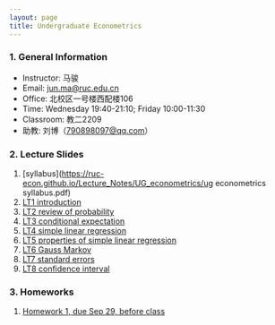 ```yaml
---
layout: page
title: Undergraduate Econometrics
---
```


### 1. General Information
* Instructor: 马骏
* Email: jun.ma@ruc.edu.cn
* Office: 北校区一号楼西配楼106
* Time: Wednesday 19:40-21:10; Friday 10:00-11:30
* Classroom: 教二2209
* 助教: 刘博（790898097@qq.com）


### 2. Lecture Slides
1. [syllabus](https://ruc-econ.github.io/Lecture_Notes/UG_econometrics/ug econometrics syllabus.pdf)
2. [LT1 introduction](https://ruc-econ.github.io/Lecture_Notes/UG_econometrics/LT_1_intro.pdf)
3. [LT2 review of probability](https://ruc-econ.github.io/Lecture_Notes/UG_econometrics/LT_02_review(1).pdf)
4. [LT3 conditional expectation](https://ruc-econ.github.io/Lecture_Notes/UG_econometrics/LT_3_Conditional_Expectation(1).pdf)
5. [LT4 simple linear regression](https://ruc-econ.github.io/Lecture_Notes/UG_econometrics/LT_04_simple.pdf)
6. [LT5 properties of simple linear regression](https://ruc-econ.github.io/Lecture_Notes/UG_econometrics/LT_05_simple_properties.pdf)
7. [LT6 Gauss Markov](Lecture_Notes/UG_econometrics/LT_06_gauss_markov.pdf)
8. [LT7 standard errors](Lecture_Notes/UG_econometrics/LT_07_errors_variance.pdf)
9. [LT8 confidence interval](Lecture_Notes/UG_econometrics/LT_08_cis.pdf)


### 3. Homeworks
1. [Homework 1, due Sep 29, before class](https://ruc-econ.github.io/Homeworks/UG_econometrics/HW1.pdf)
